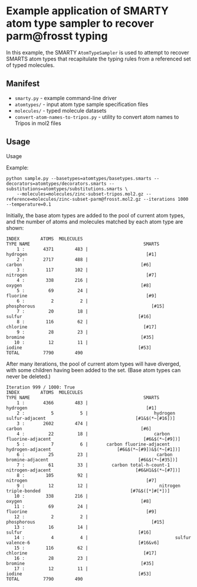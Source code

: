 # Example application of SMARTY atom type sampler to recover parm@frosst typing

In this example, the SMARTY `AtomTypeSampler` is used to attempt to recover SMARTS atom types that recapitulate the typing rules from a referenced set of typed molecules.

## Manifest
* `smarty.py` - example command-line driver
* `atomtypes/` - input atom type sample specification files
* `molecules/` - typed molecule datasets
* `convert-atom-names-to-tripos.py` - utility to convert atom names to Tripos in mol2 files

## Usage

Usage

Example:
```
python sample.py --basetypes=atomtypes/basetypes.smarts --decorators=atomtypes/decorators.smarts --substitutions=atomtypes/substitutions.smarts \
    --molecules=molecules/zinc-subset-tripos.mol2.gz --reference=molecules/zinc-subset-parm@frosst.mol2.gz --iterations 1000 --temperature=0.1
```

Initially, the base atom types are added to the pool of current atom types, and the number of atoms and molecules matched by each atom type are shown:
```
INDEX        ATOMS  MOLECULES                                          TYPE NAME                                           SMARTS
    1 :       4371        483 |                                         hydrogen                                             [#1]
    2 :       2717        488 |                                           carbon                                             [#6]
    3 :        117        102 |                                         nitrogen                                             [#7]
    4 :        338        216 |                                           oxygen                                             [#8]
    5 :         69         24 |                                         fluorine                                             [#9]
    6 :          2          2 |                                      phosphorous                                            [#15]
    7 :         20         18 |                                           sulfur                                            [#16]
    8 :        116         62 |                                         chlorine                                            [#17]
    9 :         28         23 |                                          bromine                                            [#35]
   10 :         12         11 |                                           iodine                                            [#53]
TOTAL         7790        490
```
After many iterations, the pool of current atom types will have diverged, with some children having been added to the set.  (Base atom types can never be deleted.)
```
Iteration 999 / 1000: True
INDEX        ATOMS  MOLECULES                                          TYPE NAME                                           SMARTS
    1 :       4366        483 |                                         hydrogen                                             [#1]
    2 :          5          5 |                         hydrogen sulfur-adjacent                                  [#1&$(*~[#16])]
    3 :       2602        474 |                                           carbon                                             [#6]
    4 :         22         18 |                         carbon fluorine-adjacent                                   [#6&$(*~[#9])]
    5 :          7          6 |       carbon fluorine-adjacent hydrogen-adjacent                         [#6&$(*~[#9])&$(*~[#1])]
    6 :         25         23 |                          carbon bromine-adjacent                                  [#6&$(*~[#35])]
    7 :         61         33 |         carbon total-h-count-1 nitrogen-adjacent                                [#6&H1&$(*~[#7])]
    8 :        105         92 |                                         nitrogen                                             [#7]
    9 :         12         12 |                           nitrogen triple-bonded                                  [#7&$([*]#[*])]
   10 :        338        216 |                                           oxygen                                             [#8]
   11 :         69         24 |                                         fluorine                                             [#9]
   12 :          2          2 |                                      phosphorous                                            [#15]
   13 :         16         14 |                                           sulfur                                            [#16]
   14 :          4          4 |                                 sulfur valence-6                                         [#16&v6]
   15 :        116         62 |                                         chlorine                                            [#17]
   16 :         28         23 |                                          bromine                                            [#35]
   17 :         12         11 |                                           iodine                                            [#53]
TOTAL         7790        490
```
